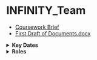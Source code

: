 # INFINITY_Team

- [Coursework Brief](https://vle.dmu.ac.uk/bbcswebdav/pid-5687216-dt-content-rid-11305925_1/courses/CTEC2902_2122_520/CTEC2902_Assignment_2_2021-2022%281%29.pdf)
- [First Draft of Documents.docx](https://github.com/DMU-CTEC2902-2022/INFINITY_Team/files/8337662/First.Draft.of.Documents.docx)



<details>
    <summary>  <b>Key Dates</b></summary><br/>
  
| Submission | Submission Date | Status |
| :---         |     :---:      |          ---: |
| [Main System]   | 19-April-2022     | <ul><li>[ ] Completed </li></ul>   |
| [Presentation])     | 24-Mar-2022       | <ul><li>[ ] Completed </li></ul>      |

</details>
  
<details>
    <summary> <b>Roles</b></summary><br/>
  
| User | Their Role |
| --- | --- |
| [Ethan Frizzell](https://github.com/Frizzle15) | Developer |
| [Luke Lydiatt](https://github.com/LLydiatt) | System Analyst |
| [Kartik Sally](https://github.com/KartikSR7) | Developer |


  </details>
  
 
